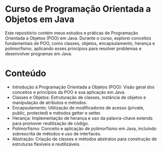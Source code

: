 # Curso de Programação Orientada a Objetos em Java

Este repositório contém meus estudos e práticas de Programação Orientada a Objetos (POO) em Java. Durante o curso, explorei conceitos fundamentais de POO, como classes, objetos, encapsulamento, herança e polimorfismo, aplicando esses princípios para resolver problemas e desenvolver programas em Java.

# Conteúdo

 - Introdução à Programação Orientada a Objetos (POO): Visão geral dos conceitos e princípios da POO e sua aplicação em Java.
 - Classes e Objetos: Estruturação de classes, instância de objetos e manipulação de atributos e métodos.
 - Encapsulamento: Utilização de modificadores de acesso (private, public, protected) e métodos getter e setter.
 - Herança: Implementação de herança e uso da palavra-chave extends para promover reutilização de código.
 - Polimorfismo: Conceito e aplicação de polimorfismo em Java, incluindo sobrescrita de métodos e uso de interfaces.
 - Abstração: Criação de classes e métodos abstratos para construção de estruturas flexíveis e reutilizáveis.
